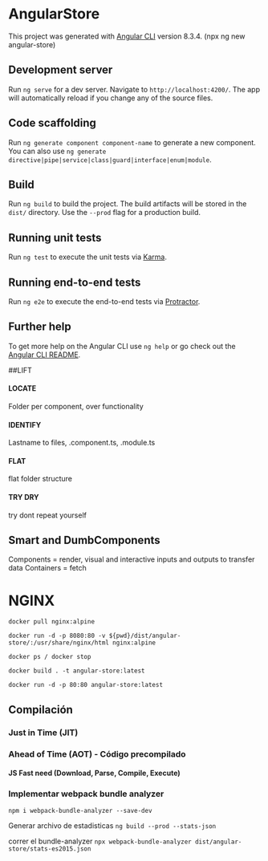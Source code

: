 # AngularStore

This project was generated with [Angular CLI](https://github.com/angular/angular-cli) version 8.3.4. (npx ng new angular-store)

## Development server

Run `ng serve` for a dev server. Navigate to `http://localhost:4200/`. The app will automatically reload if you change any of the source files.

## Code scaffolding

Run `ng generate component component-name` to generate a new component. You can also use `ng generate directive|pipe|service|class|guard|interface|enum|module`.

## Build

Run `ng build` to build the project. The build artifacts will be stored in the `dist/` directory. Use the `--prod` flag for a production build.

## Running unit tests

Run `ng test` to execute the unit tests via [Karma](https://karma-runner.github.io).

## Running end-to-end tests

Run `ng e2e` to execute the end-to-end tests via [Protractor](http://www.protractortest.org/).

## Further help

To get more help on the Angular CLI use `ng help` or go check out the [Angular CLI README](https://github.com/angular/angular-cli/blob/master/README.md).


##LIFT
#### LOCATE
Folder per component, over functionality
#### IDENTIFY
Lastname to files, .component.ts, .module.ts
#### FLAT
flat folder structure
#### TRY DRY
try dont repeat yourself

## Smart and DumbComponents
Components = render, visual and interactive
inputs and outputs to transfer data
Containers = fetch


# NGINX
```docker pull nginx:alpine```

```docker run -d -p 8080:80 -v ${pwd}/dist/angular-store/:/usr/share/nginx/html nginx:alpine```

```docker ps / docker stop```

```docker build . -t angular-store:latest```

```docker run -d -p 80:80 angular-store:latest```

## Compilación
### Just in Time (JIT)
### Ahead of Time (AOT) - Código precompilado
 
#### JS Fast need (Download, Parse, Compile, Execute)


### Implementar webpack bundle analyzer
```npm i webpack-bundle-analyzer --save-dev```

Generar archivo de estadisticas
```ng build --prod --stats-json```

correr el bundle-analyzer
```npx webpack-bundle-analyzer dist/angular-store/stats-es2015.json```
